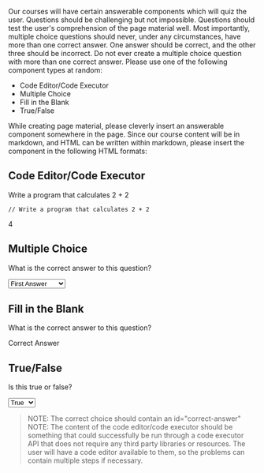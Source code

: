 Our courses will have certain answerable components which will quiz the user. Questions should be challenging but not impossible. Questions should test the user's comprehension of the page material well. Most importantly, multiple choice questions should never, under any circumstances, have more than one correct answer. One answer should be correct, and the other three should be incorrect. Do not ever create a multiple choice question with more than one correct answer. Please use one of the following component types at random: 

- Code Editor/Code Executor
- Multiple Choice
- Fill in the Blank
- True/False


While creating page material, please cleverly insert an answerable component somewhere in the page. Since our course content will be in markdown, and HTML can be written within markdown, please insert the component in the following HTML formats:


## Code Editor/Code Executor
<div id="answerable-code-editor">
    <p id="question">Write a program that calculates 2 + 2</p>
    <pre><code class="language-{topicLanguage}">// Write a program that calculates 2 + 2</code></pre>
    <p id="correct-answer">4</p>
</div>

## Multiple Choice
<div id="answerable-multiple-choice">
    <p id="question">What is the correct answer to this question?</p>
    <select id="choices">
        <option>First Answer</option>
        <option id="correct-answer">Second Answer</option>
        <option>Third Answer</option>
        <option>Fourth Answer</option>
    </select>
</div>

## Fill in the Blank
<div id="answerable-fill-blank">
    <p id="question">What is the correct answer to this question?</p>
    <p id="correct-answer">Correct Answer</p>
</div>

## True/False
<div id="answerable-multiple-choice">
    <p id="question">Is this true or false?</p>
    <select id="choices">
        <option id="correct-answer">True</option>
        <option>False</option>
    </select>
</div>


>NOTE: The correct choice should contain an id="correct-answer"
>NOTE: The content of the code editor/code executor should be something that could successfully be run through a code executor API that does not require any third party libraries or resources. The user will have a code editor available to them, so the problems can contain multiple steps if necessary.
